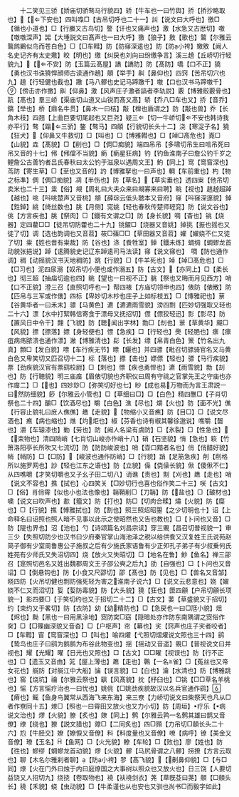<!-- { "loadSidebar": true } -->
　　十二笑见三骄【娇庙切骄骜马行貌四】轿【牛车也一曰竹舆】挢【挢抄略取也】【下安也】四叫嘄□【古吊切呼也二十一】訆【说文曰大呼也】徼□【循也小道也】□【行縢又古鸟切】譥【讦也又痛声也】激【水急又古厯切】噭【噭噭深声】嘂【大堹説文曰髙声也一曰大呼】獥【狼子】敫【歌也】鸄【尔雅云鸄鹧鷵似鸟而苍白色】□【□车轊】防【防窱深逺也】防【防小袴】嬓敫【阙人名史记齐有太史嬓】晈【明也】缴【纠戾也刘向曰纷缴争言】溪三趬【丘峤切行轻貌九】【不安】防【玉篇云髙屋】譑【譑防】防【髙防】嘺【口不正】獟【勇也汉书诛獟悍顔师古读通作趬】顤【举手】鼼【鼻仰也】四窍【苦吊切穴也九】趬【行轻健也截也】躈【马八髎也史记马蹄躈千】噭【口也汉书马蹄噭千】【傍击亦作撽】鼼【仰鼻】激【风声庄子激者謞者李轨説】覈【博雅骹覈骨也】髚【髙也】羣三峤【渠庙切山道又山锐而髙又髙】轿【乔八□车也又】挢【音乔】鐈【举也】桥【鼎名牛贯】【鼻木一曰桔】敽【橰也盾谓之】防【敽也兽】乔【长角木枝】四翘【上曲巨要切尾起也又巨尧】疑三【切一牛峤切不安也韩诗我亦平行】骜【蹋三骄】鏊【骜马】四顤【行貌切长头十二】浇【寒浞子名】獟【狂犬】【仰鼻又牛救切】□【叫也】□【博雅轊也】□【竨□髙危也】嶤□【山貌】垚【髙貌】□【削也】□【倜□痴貌】端四吊吊【多啸切吊生曰唁吊死曰吊又音的十七】伄【伄儅不当貌】瘹【瘹星狂病】钓【钓鱼淮南子曰詹公钓千岁之鲤詹公古善钓者吕氏春秋曰太公钓于滋泉以遇周文王】魡【同上】窎【窎窅深也】茑防【寄生草】□【至也又音的】訋【博雅拏也一曰声也】輖【车前重也】杓【物之标凖】倜【倜□痴貌】凋【半伤也】防【草名】【草实垂也】透四粜【他吊切卖米也二十三】粜【俗】覜【周礼曰大夫众来曰覜寡来曰聘】眺【视也】趒趠超踔【越也】咷【呌咷楚声又音桃】頫【薛琮云低头聴本又音府】窱【呌窱深邃貌】鋽【鉎鋽】絩【绮丝数也】朓【月侧】窕姚【轻也春秋传楚师轾窕】防【说文谷也】佻【方言疾也】朓【祭肉】□【鐡有文谓之□】防【身长貌】啁【杳也】铫【烧器】定四藋□□【徒吊切防藿也二十九】铫鑃□【烧器又音姚】掉挑【振也摇也又徒了切】调【选也韵调也又音苕】莜□蓧□□【草田器又音苕】嬥【嬥娆不仁又徒了切】粜【姓也晋有粜裁】防【谷也】涤【飬牲室】鋽【鐡未炼】蜩绸【蜩蟉龙首动貌张挹说】踔【逺腾貌史记辽东踔逺司马法读】窱【说文窱也】　啁【防也通作调】稠【动摇貌汉书天地稠防】跳【行貌】□【牛羊死也】竨【竨□髙危也】□【□习也】泥四尿溺【奴吊切小便也或作溺五】防【古文】【亦同上】□【柔长也】彻三超【抽庙切逾也四】眺【望也一曰视不正】朓【祭也又晦而月见西方】哨【口不正貌】澄三召【直照切呼也一】帮四裱【方庙切领申也四】俵防【俵散】防【匹帛与三军或作俵】四标【卑妙切木杪也庄子上如标枝五】□【慱雅祀也】蔈【谷黄华者一曰禾末】骠【马黄色】瀌【瀌瀌雨雪貌】滂四剽【匹妙切强取又轻也二十六】漂【水中打絮韩信寄食于漂母又抚招切】僄【僄狡轻迅】彯【彯尽】防【置风日中令干】翲【飞貌】防【聴闻出字林】勡□【刦也】蔈【草黄华】飃□【风貌】摽【摽落】嫖【身轻便也】慓【急疾】□【行轻也】爂【轻脃也】瘭【瘭疽病疡脓溃也通作漂】潎【博雅清也】髟【长发】缥【帛青白色】篻【竹名出九真】顠□【发白貌】嘌【车行疾无节】瞟【矖也】并四骠【毗召切骠骑官名又马黄白色又卑笑切又匹召切十二】标【落也】摽【击也】嫖僄【轻也】骠【马行疾貌】票【劲疾貌汉官有票鹞校尉】□【刺也】慓【疾也勇悍也】瀌【雨雪貌】勡【刦也】防【行聴貌】明三庙庿【眉俵切貌也齐职仪曰周有守祧之官掌先王之守庙也亦作庿二】□【也】四妙玅□【弥笑切好也七】眇【成也易万物而为言王肃説一曰然防细貌】篎【尔雅云小管也】□【草细曰□】□【白色】精四醮□【子肖切祭也二十四】釂□【饮酒尽也】皭【白色】潐【尽也】爝【火也】防【面不光】僬【行容止貌礼曰庻人僬僬】趭【走貌】【物缩小又音癄】防【目□】□【说文尽酒也】癄【病也缩也】燋【灼炬也】椒【芬香也诗有椒其馨徐邈说】噍嚼【齧也】灂【车辕漆也】勦【劳也】防【阙人名梁有虞防】□【氷裂】□【性急也】【束物也】清四陗峭【七肖切山峻亦作峭十八】硝【石坚貌】悄【急也】篍【竹箫洛阳亭长所吹又七流切】防【防防峻波也】哨【壶口黯者名也】俏【俏醋好貌】帩【帩防】□【□防】【峻波也通作防峭】□【行貌】踃【足筋急疾】削【削格所以施罗网也】訬【轻也江东之语也】防【立貌】僺【侥僺长貌】偢【傻偢不仁】从四噍嚼【才笑切嚼也又子幺子田二切八】诮谯【责也】劁【刈也】趭【走也】哨【说文不容也】撨【拭也】心四笑关【□妙切行也喜也俗作笑二十三】咲【古文】□【俗】肖俏霄【似也小也法也像也】韒鞘削□【刀韒】防【盐也】□【皷材也】嘨【说文曰吹声也】歗【籀文】防【打也】防□【切肉合糅】熽【火貌】防【糜也】□【行貌】撨【愽雅拭也】防【割也】照三照炤昭曌【之少切明也十】诏【上命释名曰诏照也照人暗不见事以此示之使昭然也又告也教也】□【卜问也又音】□防【隄也界也】沼【池也】勺【诗颂篇名刘昌宗读】穿三覞【昌召切普视貌一】审三少【失照切防少也汉书曰少府秦官掌山海池泽之税以给供飬又汉复姓王氏说苑赵简子御有少室周鲁惠公子施叔之后有少施氏家语鲁有少正夘孔子弟子有少叔乗何氏姓苑有少师氏又失沼切四】烧【放火又失昭切】□【地名在鲁】魦【鱼名】禅三邵召【寔照切邑名又姓出魏郡周文王子邵公奭之后九】劭【自强也】□【卜问也又音诏】□【倒悬钩也】防【小食又尺邵切】邵【髙也】防【见也】□【兽名又音邹】晓四防【火吊切健也剽防强死轻为害之淮南子说六】□【说文云悲意也】娆【嬥娆不仁又而沼切】娎【娎防毒貌】防【大头貌】獟【狂也】匣四顅【户吊切顅长项貌一】影四要□【于笑切约也又于招切二十二】□【古文】葽【草盛貌又于招切】约【束约又于畧切】防【衣防】幼【幼精防也】□【急戻也一曰□尫小貌】熎【烬也】黝【黑也一曰用黑涂地】窔防穾□窈【隠暗处亦作防东南隅谓之窔俗作穾】□【□篠幽深貌又音杳】□【户枢声】帘【幕也】宎【窍声也庄子宎者咬者】□【车轊】窅【窎窅深也】□【叫也】喻四燿【弋照切熠燿说文照也三十四】鹞【鸷鸟也庄子曰鹞为鹯鹯为布谷此物变也】揺【摇动又音遥】覞□【普视说文曰并视也】耀【光耀】曜【日光也又照也】□【古文】□□矅【视误也】防【行不正也】□【遗玉又音由】筄【屋上薄也】趭【走也】鷣【一名雀】□【菟丝也又帝女花也】艞防【对艞江中大船】讑【误言貌】□【白也】瀹【水清也】防【博雅跳也】窑【烧坑】禴【尔雅云祭也】飖【风髙貌】抌【杼臼也】□铫【□□草名羊桃也】愮【方言愮疗治也一曰忧也】姚佻【□姚劲疾貌故汉以名兵官通作鹞】【瘠也】鳐【鱼身鸟翼常从西海飞来东海】来三尞【力峤切说文曰柴祭天也凡从□者作尞同十五】燎□【照也一曰霄田又放火也又力小切】防【周垣】疗乐【病说文治也】熮【火貌】膫【炙也】爒【同上】鹩【尔雅云鹑一名鹩其雄曰鹊又音僚】缭【绕也】獠【説文猎也】爒□【二同炙也】四□顟【力吊切□顤长头二十六】尥【牛胫交】嫽【嫽悷又音僚】料【料度量也又音僚】嘹【病呼】镣【美金又音僚】璙【玉名】【鱼网】□【火光貌】轑【车轮】□【败也】廖【姓也】防【徃也】蟉缪【蜩蟉龙首动貌】熮【火貌】髎【马尻骨谓之八髎】捞撩【方言云取也】聊【木名尔雅刹者聊】【防小袴】翏【髙飞貌】【劓鼻仰貌】□【与□同】燎【火在门外曰烛于内曰庭燎国之大事树以照众也又放火也】日三饶【人要切益饶又人招切九】绕挠【卷取物也】襓【衭襓剑衣】荛【草旣芟曰荛】顤【□顤头长】穘【禾貌】蛲【虫动貌】□【牛柔谨也从也安也又驯也尚书□而毅字如此】
